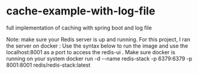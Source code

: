 # cache-example-with-log-file
full implementation of caching with spring boot and log file

Note: make sure your Redis server is up and running. For this project, I ran the server on docker :
Use the syntax below to run the image and use the localhost:8001 as a port to access the redis-ui . Make sure docker is running on your system 
 docker run -d --name redis-stack -p 6379:6379 -p 8001:8001 redis/redis-stack:latest
